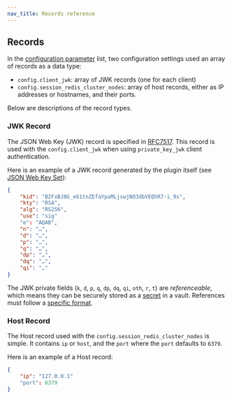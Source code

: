 ```yaml
---
nav_title: Records reference
---
```


## Records

In the [configuration parameter](/hub/kong-inc/openid-connect/configuration/) list, 
two configuration settings used an array of records as a data type:

- `config.client_jwk`: array of JWK records (one for each client)
- `config.session_redis_cluster_nodes`: array of host records, either as IP
addresses or hostnames, and their ports.

Below are descriptions of the record types.

### JWK Record

The JSON Web Key (JWK) record is specified in [RFC7517](https://datatracker.ietf.org/doc/html/rfc7517#section-4).
This record is used with the `config.client_jwk` when using `private_key_jwk` client authentication.

Here is an example of a JWK record generated by the plugin itself (see [JSON Web Key Set](/hub/kong-inc/openid-connect/api/#json-web-key-set)):

```json
{
    "kid": "B2FxBJ8G_e61tnZEfaYpaMLjswjNO3dbVEQhR7-i_9s",
    "kty": "RSA",
    "alg": "RS256",
    "use": "sig"
    "e": "AQAB",
    "n": "…",
    "d": "…",
    "p": "…",
    "q": "…",
    "dp": "…",
    "dq": "…",
    "qi": "…"
}
```

The JWK private fields (`k`, `d`, `p`, `q`, `dp`, `dq`, `qi`, `oth`, `r`, `t`) are _referenceable_,
which means they can be securely stored as a
[secret](/gateway/latest/kong-enterprise/secrets-management/getting-started/)
in a vault. References must follow a [specific format](/gateway/latest/kong-enterprise/secrets-management/reference-format/).

### Host Record

The Host record used with the `config.session_redis_cluster_nodes` is simple.
It contains `ip` or `host`, and the `port` where the `port` defaults to `6379`.

Here is an example of a Host record:

```json
{
    "ip": "127.0.0.1"
    "port": 6379
}
```